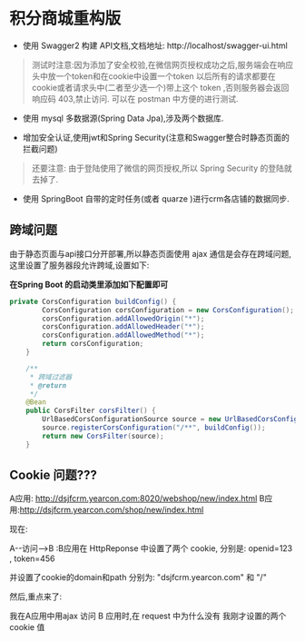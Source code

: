 # 积分商城重构版


* 使用 Swagger2 构建 API文档,文档地址: http://localhost/swagger-ui.html 

> 测试时注意:因为添加了安全校验,在微信网页授权成功之后,服务端会在响应头中放一个token和在cookie中设置一个token
  以后所有的请求都要在cookie或者请求头中(二者至少选一个)带上这个 token ,否则服务器会返回响应码 403,禁止访问.
  可以在 postman 中方便的进行测试.

* 使用 mysql 多数据源(Spring Data Jpa),涉及两个数据库.

* 增加安全认证,使用jwt和Spring Security(注意和Swagger整合时静态页面的拦截问题)
> 还要注意: 由于登陆使用了微信的网页授权,所以 Spring Security 的登陆就去掉了.

* 使用 SpringBoot 自带的定时任务(或者 quarze )进行crm各店铺的数据同步.














## 跨域问题

由于静态页面与api接口分开部署,所以静态页面使用 ajax 通信是会存在跨域问题,这里设置了服务器段允许跨域,设置如下:

**在Spring Boot 的启动类里添加如下配置即可**

```java
private CorsConfiguration buildConfig() {
		CorsConfiguration corsConfiguration = new CorsConfiguration();
		corsConfiguration.addAllowedOrigin("*");
		corsConfiguration.addAllowedHeader("*");
		corsConfiguration.addAllowedMethod("*");
		return corsConfiguration;
	}

	/**
	 * 跨域过滤器
	 * @return
	 */
	@Bean
	public CorsFilter corsFilter() {
		UrlBasedCorsConfigurationSource source = new UrlBasedCorsConfigurationSource();
		source.registerCorsConfiguration("/**", buildConfig());
		return new CorsFilter(source);
	}
```


## Cookie 问题???

A应用: http://dsjfcrm.yearcon.com:8020/webshop/new/index.html
B应用:http://dsjfcrm.yearcon.com/shop/new/index.html

现在:

A--访问-->B  :B应用在 HttpReponse 中设置了两个 cookie, 分别是: openid=123  , token=456

并设置了cookie的domain和path 分别为:  "dsjfcrm.yearcon.com" 和 "/" 

然后,重点来了:

我在A应用中用ajax 访问 B 应用时,在 request 中为什么没有 我刚才设置的两个 cookie 值